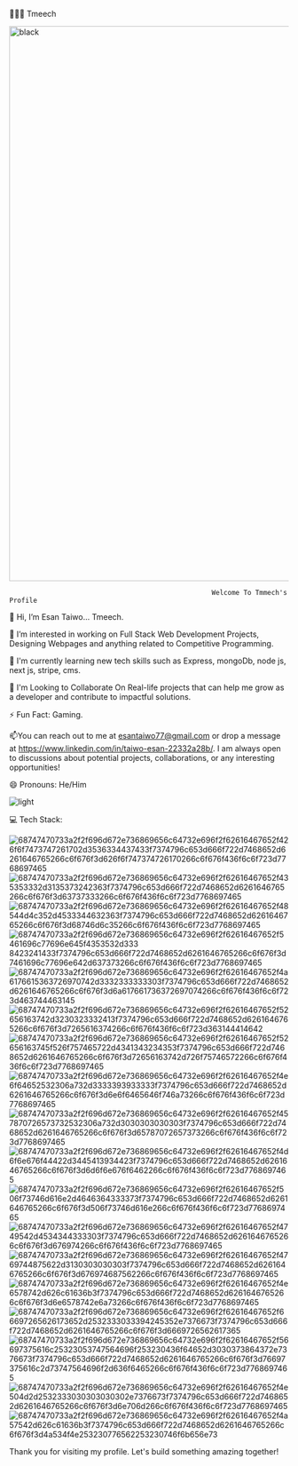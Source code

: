 
👨🏻‍💻 Tmeech


<img width="1000" alt="black" src="https://github.com/tmeechh/tmeechh/assets/145122266/a24793d7-e35b-4598-a171-338948be9a06">




   
                                                       Welcome To Tmmech's Profile 


                                                            


👋 Hi, I’m Esan Taiwo... Tmeech.

👀 I’m interested in working on Full Stack Web Development Projects, Designing Webpages and anything related to Competitive Programming.

🌱 I'm currently learning new tech skills such as Express, mongoDb, node js, next js, stripe, cms.

💞️ I'm Looking to Collaborate On Real-life projects that can help me grow as a developer and contribute to impactful solutions.

⚡ Fun Fact: Gaming.



📫You can reach out to me at esantaiwo77@gmail.com or drop a message at https://www.linkedin.com/in/taiwo-esan-22332a28b/. I am always open to discussions about potential projects, collaborations, or any interesting opportunities!

😄 Pronouns: He/Him



![light](https://github.com/tmeechh/tmeechh/assets/145122266/f8b1c765-a469-4a1f-837c-3c2bf3aac055)




💻 Tech Stack:





![68747470733a2f2f696d672e736869656c64732e696f2f62616467652f426f6f7473747261702d3536334437433f7374796c653d666f722d7468652d6261646765266c6f676f3d626f6f747374726170266c6f676f436f6c6f723d7768697465](https://github.com/tmeechh/tmeechh/assets/145122266/7c43f606-c282-43e1-8713-9e1bc18e92f6) ![68747470733a2f2f696d672e736869656c64732e696f2f62616467652f435353332d3135373242363f7374796c653d666f722d7468652d6261646765266c6f676f3d63737333266c6f676f436f6c6f723d7768697465](https://github.com/tmeechh/tmeechh/assets/145122266/630c4b0c-f157-4da8-a0b0-b14388b596d2) ![68747470733a2f2f696d672e736869656c64732e696f2f62616467652f48544d4c352d4533344632363f7374796c653d666f722d7468652d6261646765266c6f676f3d68746d6c35266c6f676f436f6c6f723d7768697465](https://github.com/tmeechh/tmeechh/assets/145122266/f4e082f2-35b8-4513-bb4b-1e78892107d0) ![68747470733a2f2f696d672e736869656c64732e696f2f62616467652f5461696c77696e645f4353532d333
8423241433f7374796c653d666f722d7468652d6261646765266c6f676f3d7461696c77696e642d637373266c6f676f436f6c6f723d7768697465](https://github.com/tmeechh/tmeechh/assets/145122266/97cd6ec2-4a02-4aa6-8beb-fce35e86fe91) ![68747470733a2f2f696d672e736869656c64732e696f2f62616467652f4a6176615363726970742d3332333333303f7374796c653d666f722d7468652d6261646765266c6f676f3d6a617661736372697074266c6f676f436f6c6f723d463744463145](https://github.com/tmeechh/tmeechh/assets/145122266/6bf1a4ad-0bef-47b9-8ed0-e05adf73412a) ![68747470733a2f2f696d672e736869656c64732e696f2f62616467652f52656163742d3230323332413f7374796c653d666f722d7468652d6261646765266c6f676f3d7265616374266c6f676f436f6c6f723d363144414642](https://github.com/tmeechh/tmeechh/assets/145122266/b09a5d96-7722-432a-9697-d698b961dacf) ![68747470733a2f2f696d672e736869656c64732e696f2f62616467652f52656163745f526f757465722d4341343234353f7374796c653d666f722d7468652d6261646765266c6f676f3d72656163742d726f75746572266c6f676f436f6c6f723d7768697465](https://github.com/tmeechh/tmeechh/assets/145122266/92e93ba4-bbe8-4f3c-9308-5cfa5ac2244b) ![68747470733a2f2f696d672e736869656c64732e696f2f62616467652f4e6f64652532306a732d3333393933333f7374796c653d666f722d7468652d6261646765266c6f676f3d6e6f6465646f746a73266c6f676f436f6c6f723d7768697465](https://github.com/tmeechh/tmeechh/assets/145122266/8cdd66ce-cbc6-41bf-96cf-9bcbc3662c33) ![68747470733a2f2f696d672e736869656c64732e696f2f62616467652f457870726573732532306a732d3030303030303f7374796c653d666f722d7468652d6261646765266c6f676f3d65787072657373266c6f676f436f6c6f723d7768697465](https://github.com/tmeechh/tmeechh/assets/145122266/1b7b31ad-c2e9-42db-ae8a-12cea274f0fd) ![68747470733a2f2f696d672e736869656c64732e696f2f62616467652f4d6f6e676f44422d3445413934423f7374796c653d666f722d7468652d6261646765266c6f676f3d6d6f6e676f6462266c6f676f436f6c6f723d7768697465](https://github.com/tmeechh/tmeechh/assets/145122266/81334c20-ba49-4a3a-8868-83d6e85c1e8f) ![68747470733a2f2f696d672e736869656c64732e696f2f62616467652f506f73746d616e2d4646364333373f7374796c653d666f722d7468652d6261646765266c6f676f3d506f73746d616e266c6f676f436f6c6f723d7768697465](https://github.com/tmeechh/tmeechh/assets/145122266/6a95220d-817d-421a-840c-fd406867e8b0) ![68747470733a2f2f696d672e736869656c64732e696f2f62616467652f4749542d4534344333303f7374796c653d666f722d7468652d6261646765266c6f676f3d676974266c6f676f436f6c6f723d7768697465](https://github.com/tmeechh/tmeechh/assets/145122266/f5c8e3b4-cae0-4276-b25a-bed48d2935ad) ![68747470733a2f2f696d672e736869656c64732e696f2f62616467652f4769744875622d3130303030303f7374796c653d666f722d7468652d6261646765266c6f676f3d676974687562266c6f676f436f6c6f723d7768697465](https://github.com/tmeechh/tmeechh/assets/145122266/b1f14c50-90f2-452c-bfa0-7f385ab4b3bb) ![68747470733a2f2f696d672e736869656c64732e696f2f62616467652f4e6578742d626c61636b3f7374796c653d666f722d7468652d6261646765266c6f676f3d6e6578742e6a73266c6f676f436f6c6f723d7768697465](https://github.com/tmeechh/tmeechh/assets/145122266/9aeb4d01-da90-4854-9fd0-890855fc8acd) ![68747470733a2f2f696d672e736869656c64732e696f2f62616467652f66697265626173652d2532333033394245352e7376673f7374796c653d666f722d7468652d6261646765266c6f676f3d6669726562617365](https://github.com/tmeechh/tmeechh/assets/145122266/ed5f7abe-41fc-43be-b31b-98d324ceca76) ![68747470733a2f2f696d672e736869656c64732e696f2f62616467652f56697375616c25323053747564696f253230436f64652d3030373864372e7376673f7374796c653d666f722d7468652d6261646765266c6f676f3d76697375616c2d73747564696f2d636f6465266c6f676f436f6c6f723d7768697465](https://github.com/tmeechh/tmeechh/assets/145122266/be28dad9-4077-4d9d-b98c-db08a56b75e3) ![68747470733a2f2f696d672e736869656c64732e696f2f62616467652f4e504d2d2532333030303030302e7376673f7374796c653d666f722d7468652d6261646765266c6f676f3d6e706d266c6f676f436f6c6f723d7768697465](https://github.com/tmeechh/tmeechh/assets/145122266/d6fb480b-8436-49d3-ac55-e055636c6008) ![68747470733a2f2f696d672e736869656c64732e696f2f62616467652f4a57542d626c61636b3f7374796c653d666f722d7468652d6261646765266c6f676f3d4a534f4e253230776562253230746f6b656e73](https://github.com/tmeechh/tmeechh/assets/145122266/02defe74-35e3-45bd-9645-f38005ff5bfc)







Thank you for visiting my profile. Let's build something amazing together!
